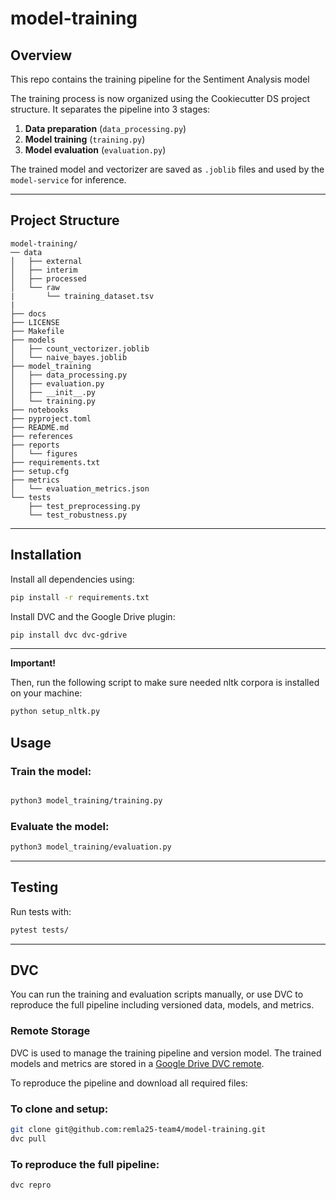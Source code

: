 # model-training

## Overview

This repo contains the training pipeline for the Sentiment Analysis model

The training process is now organized using the Cookiecutter DS project structure. It separates the pipeline into 3 stages:
1. **Data preparation** (`data_processing.py`)
2. **Model training** (`training.py`)
3. **Model evaluation** (`evaluation.py`)

The trained model and vectorizer are saved as `.joblib` files and used by the `model-service` for inference.

---

## Project Structure

```
model-training/
── data
│   ├── external
│   ├── interim
│   ├── processed
│   └── raw
|    	└── training_dataset.tsv
|
├── docs
├── LICENSE
├── Makefile
├── models
│   ├── count_vectorizer.joblib
│   └── naive_bayes.joblib
├── model_training
│   ├── data_processing.py
│   ├── evaluation.py
│   ├── __init__.py
│   └── training.py
├── notebooks
├── pyproject.toml
├── README.md
├── references
├── reports
│   └── figures
├── requirements.txt
├── setup.cfg
├── metrics
│   └── evaluation_metrics.json
└── tests
    ├── test_preprocessing.py
    └── test_robustness.py

```

---

## Installation

Install all dependencies using:

```bash
pip install -r requirements.txt
```

Install DVC and the Google Drive plugin:

```bash
pip install dvc dvc-gdrive
```


---

**Important!**

Then, run the following script to make sure needed nltk corpora is installed on your machine:

```bash
python setup_nltk.py
```
## Usage

### Train the model:
```bash

python3 model_training/training.py
```



### Evaluate the model:
```bash
python3 model_training/evaluation.py
```

---

## Testing

Run tests with:
```bash
pytest tests/
```


---

## DVC
You can run the training and evaluation scripts manually, or use DVC to reproduce the full pipeline including versioned data, models, and metrics. 

### Remote Storage

DVC is used to manage the training pipeline and version model.
The trained models and metrics are stored in a [Google Drive DVC remote](https://drive.google.com/drive/folders/1Zos2D5nXmVBMFA8ekO_p7VZTqyAcy1q3).

To reproduce the pipeline and download all required files:

### To clone and setup:

```bash
git clone git@github.com:remla25-team4/model-training.git
dvc pull
```

### To reproduce the full pipeline:

```bash
dvc repro
```

